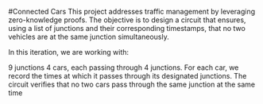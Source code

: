 
#Connected Cars
This project addresses traffic management by leveraging zero-knowledge proofs. The objective is to design a circuit that ensures, using a list of junctions and their corresponding timestamps, that no two vehicles are at the same junction simultaneously.

In this iteration, we are working with:

9 junctions
4 cars, each passing through 4 junctions.
For each car, we record the times at which it passes through its designated junctions. The circuit verifies that no two cars pass through the same junction at the same time